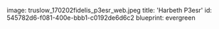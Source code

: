 image: truslow_170202fidelis_p3esr_web.jpeg
title: 'Harbeth P3esr'
id: 545782d6-f081-400e-bbb1-c0192de6d6c2
blueprint: evergreen
